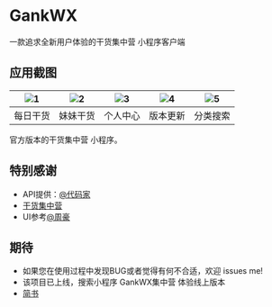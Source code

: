 # GankWX
一款追求全新用户体验的干货集中营 小程序客户端

## 应用截图

| ![1](https://upload-images.jianshu.io/upload_images/3278692-c02dcb5ba848c677.png?imageMogr2/auto-orient/strip%7CimageView2/2/w/1240) | ![2](https://upload-images.jianshu.io/upload_images/3278692-208f168c3a64b111.png?imageMogr2/auto-orient/strip%7CimageView2/2/w/1240) | ![3](https://upload-images.jianshu.io/upload_images/3278692-32ecbd0fe085ec14.png?imageMogr2/auto-orient/strip%7CimageView2/2/w/1240) | ![4](https://upload-images.jianshu.io/upload_images/3278692-a0793cf12e079620.png?imageMogr2/auto-orient/strip%7CimageView2/2/w/1240) | ![5](https://upload-images.jianshu.io/upload_images/3278692-37f6bbd9209d3c5e.png?imageMogr2/auto-orient/strip%7CimageView2/2/w/1240) |
| :--: | :--: | :--: | :--: | :--: |
| 每日干货 | 妹妹干货 | 个人中心 | 版本更新 | 分类搜索|

官方版本的干货集中营 小程序。

## 特别感谢
- API提供：[@代码家](https://github.com/daimajia)
- [干货集中营](http://gank.io/)
- UI参考[@周豪](https://github.com/zhouhaoo)

## 期待
- 如果您在使用过程中发现BUG或者觉得有何不合适，欢迎 issues me!
- 该项目已上线，搜索小程序 GankWX集中营 体验线上版本
- [简书](https://www.jianshu.com/u/9681f3bbb8c2)
